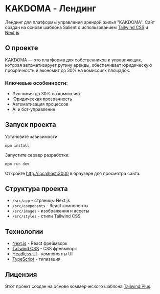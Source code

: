 # KAKDOMA - Лендинг

Лендинг для платформы управления арендой жилья "KAKDOMA". Сайт создан на основе шаблона Salient с использованием [Tailwind CSS](https://tailwindcss.com) и [Next.js](https://nextjs.org).

## О проекте

KAKDOMA — это платформа для собственников и управляющих, которая автоматизирует рутину аренды, обеспечивает юридическую прозрачность и экономит до 30% на комиссиях площадок.

### Ключевые особенности:
- Экономия до 30% на комиссиях
- Юридическая прозрачность
- Автоматизация процессов
- AI и бот-управление

## Запуск проекта

Установите зависимости:

```bash
npm install
```

Запустите сервер разработки:

```bash
npm run dev
```

Откройте [http://localhost:3000](http://localhost:3000) в браузере для просмотра сайта.

## Структура проекта

- `/src/app` - страницы Next.js
- `/src/components` - React компоненты
- `/src/images` - изображения и ассеты
- `/src/styles` - стили Tailwind CSS

## Технологии

- [Next.js](https://nextjs.org/docs) - React фреймворк
- [Tailwind CSS](https://tailwindcss.com/docs) - CSS фреймворк
- [Headless UI](https://headlessui.dev) - компоненты UI
- [TypeScript](https://www.typescriptlang.org/) - типизация

## Лицензия

Этот проект создан на основе коммерческого шаблона [Tailwind Plus](https://tailwindcss.com/plus/license).
